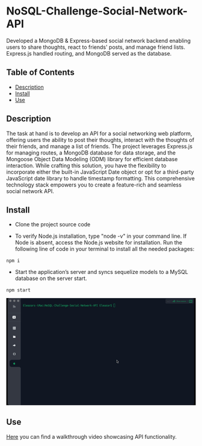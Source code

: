 # NoSQL-Challenge-Social-Network-API
Developed a MongoDB &amp; Express-based social network backend enabling users to share thoughts, react to friends' posts, and manage friend lists. Express.js handled routing, and MongoDB served as the database.

## Table of Contents
* [Description](#description)
* [Install](#install)
* [Use](#use)

## Description
The task at hand is to develop an API for a social networking web platform, offering users the ability to post their thoughts, interact with the thoughts of their friends, and manage a list of friends. The project leverages Express.js for managing routes, a MongoDB database for data storage, and the Mongoose Object Data Modeling (ODM) library for efficient database interaction. While crafting this solution, you have the flexibility to incorporate either the built-in JavaScript Date object or opt for a third-party JavaScript date library to handle timestamp formatting. This comprehensive technology stack empowers you to create a feature-rich and seamless social network API.

## Install
* Clone the project source code

* To verify Node.js installation, type "node -v" in your command line. If Node is absent, access the Node.js website for installation. Run the following line of code in your terminal to install all the needed packages: 
```
npm i 
```

* Start the application’s server and syncs sequelize models to a MySQL database on the server start.
```
npm start
```
![Start the application’s server](./images/image1.gif)

## Use
[Here](https://drive.google.com/file/d/1n7KpAFEJW3krvqBKQMWlfa5ZIEKLs7lY/view?usp=sharing) you can find a walkthrough video showcasing API functionality.